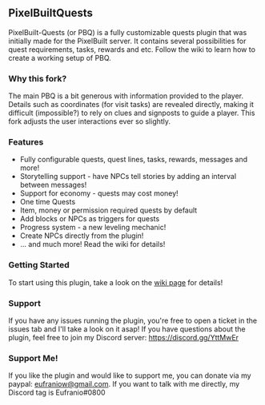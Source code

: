## PixelBuiltQuests
PixelBuilt-Quests (or PBQ) is a fully customizable quests plugin that was initially made for the PixelBuilt server. It contains several possibilities for quest requirements, tasks, rewards and etc. Follow the wiki to learn how to create a working setup of PBQ.

### Why this fork?
The main PBQ is a bit generous with information provided to the player. Details such as coordinates (for visit tasks) are revealed directly, making it difficult (impossible?) to rely on clues and signposts to guide a player. This fork adjusts the user interactions ever so slightly.

### Features
* Fully configurable quests, quest lines, tasks, rewards, messages and more!
* Storytelling support - have NPCs tell stories by adding an interval between messages!
* Support for economy - quests may cost money!
* One time Quests
* Item, money or permission required quests by default
* Add blocks or NPCs as triggers for quests
* Progress system - a new leveling mechanic!
* Create NPCs directly from the plugin!
* ... and much more! Read the wiki for details!

### Getting Started
To start using this plugin, take a look on the [wiki page](https://github.com/Eufranio/PixelBuilt-Quests/wiki) for details!

### Support
If you have any issues running the plugin, you're free to open a ticket in the issues tab and I'll take a look on it asap! If you have questions about the plugin, feel free to join my Discord server: https://discord.gg/YttMwEr

### Support Me!
If you like the plugin and would like to support me, you can donate via my paypal: eufraniow@gmail.com. If you want to talk with me directly, my Discord tag is Eufranio#0800

